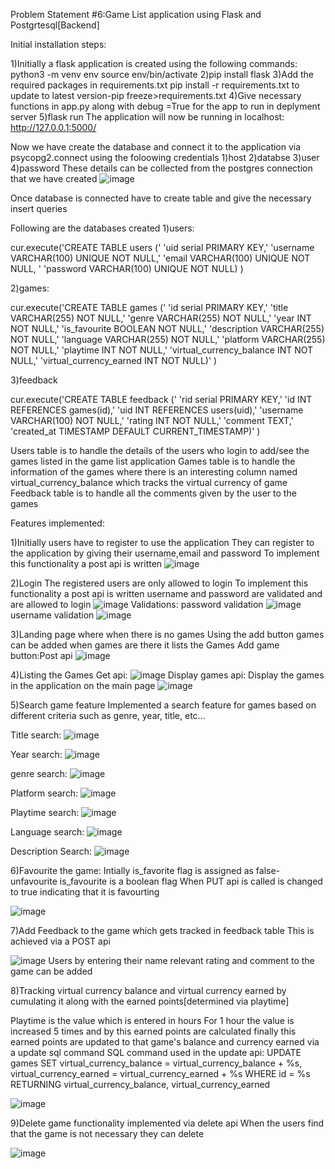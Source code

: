 Problem Statement #6:Game List application using Flask and Postgrtesql[Backend] 

Initial installation steps:

1)Initially a flask application is created using the following commands:
python3 -m venv env
source env/bin/activate
2)pip install flask
3)Add the required packages in requirements.txt 
 pip install -r requirements.txt
 to update to latest version-pip freeze>requirements.txt
4)Give necessary functions in app.py along with debug =True for the app to run in deplyment server
5)flask run
The application will now be running in localhost: http://127.0.0.1:5000/


Now we have create the database and connect it to the application via psycopg2.connect using the foloowing credentials
1)host
2)databse
3)user 
4)password
These details can be collected from the postgres connection that we have created
![image](https://github.com/kanissha/game_application/assets/79655057/f79c6155-a428-4282-94e2-25d93f95b06b)

Once database is connected have to create table and give the necessary insert queries

Following are the databases created
1)users:


cur.execute('CREATE TABLE users ('
              'uid serial PRIMARY KEY,'
              'username VARCHAR(100) UNIQUE  NOT NULL,'
              'email VARCHAR(100)  UNIQUE NOT NULL, '
              'password VARCHAR(100)  UNIQUE NOT NULL)
              )

2)games:

cur.execute('CREATE TABLE games ('
              'id serial PRIMARY KEY,'
              'title VARCHAR(255) NOT NULL,'
              'genre VARCHAR(255) NOT NULL,'
              'year INT NOT NULL,'
              'is_favourite BOOLEAN NOT NULL,'
              'description VARCHAR(255) NOT NULL,'
              'language VARCHAR(255) NOT NULL,'
              'platform VARCHAR(255) NOT NULL,'
              'playtime INT NOT NULL,'
              'virtual_currency_balance INT NOT NULL,'
              'virtual_currency_earned INT NOT NULL)'
              )


3)feedback

cur.execute('CREATE TABLE feedback ('
              'rid serial PRIMARY KEY,'
              'id INT REFERENCES games(id),'
              'uid INT REFERENCES users(uid),'
              'username VARCHAR(100) NOT NULL,'
              'rating INT NOT NULL,'
              'comment TEXT,'
              'created_at TIMESTAMP DEFAULT CURRENT_TIMESTAMP)'
              )

Users table is to handle the details of the users who login to add/see the games listed in the game list application
Games table is to handle the information of the games where there is an interesting column named virtual_currency_balance which tracks the virtual currency  of game 
Feedback table is to handle all the comments given by the user to the games


Features implemented:

1)Initially users have to register to use the application
They can register to the application by giving their username,email and password
To implement this functionality a post api is written
![image](https://github.com/kanissha/game_application/assets/79655057/84e8617e-e718-44ef-87b2-f45998ed0b45)

2)Login
The registered users are only allowed to login
To implement this functionality a post api is written
username and password are validated and are allowed to login
![image](https://github.com/kanissha/game_application/assets/79655057/d363ad0d-25a0-42ae-a1f3-fc15b785019f)
Validations:
password validation
![image](https://github.com/kanissha/game_application/assets/79655057/9091a30e-bab2-4703-9f9a-d37d9bffe3a6)
username validation
![image](https://github.com/kanissha/game_application/assets/79655057/ec5e5b66-b129-4d78-99fb-d3be67621114)



3)Landing page where when there is no games Using the add button games can be added
when games are there it lists the Games 
Add game button:Post api
![image](https://github.com/kanissha/game_application/assets/79655057/d9b75283-d423-4712-b02a-99e263319b49)

4)Listing the Games 
Get api:
![image](https://github.com/kanissha/game_application/assets/79655057/6f21afc5-65ea-4199-8085-d429d680f12b)
Display games api:
Display the games in the application on the main page
![image](https://github.com/kanissha/game_application/assets/79655057/3cb180d8-7351-45e5-980f-cf07be9a7a96)

5)Search  game feature
Implemented a search feature for games based on different criteria such as
genre, year, title, etc...

Title search:
![image](https://github.com/kanissha/game_application/assets/79655057/551cd12c-4a87-4f91-9444-bb4570917958)

Year search:
![image](https://github.com/kanissha/game_application/assets/79655057/0eb9ee43-c0cc-4db2-872e-ec9bf98e960f)

genre search:
![image](https://github.com/kanissha/game_application/assets/79655057/fbe875d1-b17a-426b-9e1e-32ac35d731e4)

Platform search:
![image](https://github.com/kanissha/game_application/assets/79655057/39a001c9-6505-4adb-ad7a-f28927202a98)

Playtime search:
![image](https://github.com/kanissha/game_application/assets/79655057/7331d8aa-4e99-4d82-b81a-45cb6fd78b71)

Language search:
![image](https://github.com/kanissha/game_application/assets/79655057/c6ba0375-83f6-4c75-84fe-804f81ab9e93)

Description Search:
![image](https://github.com/kanissha/game_application/assets/79655057/59722203-1e57-48a2-a2c1-6ed3644396d8)

6)Favourite the game:
Intially is_favorite flag is assigned as false-unfavourite
is_favourite is a boolean flag
When PUT api is called is changed to true indicating that it is favourting

![image](https://github.com/kanissha/game_application/assets/79655057/117ab193-1759-4b71-a11a-b3708e1a1739)

7)Add Feedback to the game which gets tracked in feedback table
This is achieved via a POST api

![image](https://github.com/kanissha/game_application/assets/79655057/035a23a3-fe57-4f45-9010-19954c4cc544)
Users by entering their name relevant rating and comment to the game can be added

8)Tracking virtual currency balance and virtual currency earned by cumulating it along with the earned points[determined via playtime]

Playtime is the value which is entered in hours
For 1 hour the value is increased 5 times and by this earned points are calculated
finally this earned points are updated to that game's balance and  currency earned via a update sql command
SQL command used in the update api:
UPDATE games SET virtual_currency_balance = virtual_currency_balance + %s, virtual_currency_earned = virtual_currency_earned + %s WHERE id = %s RETURNING virtual_currency_balance, virtual_currency_earned

![image](https://github.com/kanissha/game_application/assets/79655057/f13a65e7-44e0-4779-8750-c30b74b49956)


9)Delete game functionality implemented via delete api
When the users find that the game is not necessary they can delete

![image](https://github.com/kanissha/game_application/assets/79655057/3605731d-c089-42b9-84c9-e7c6420d8224)
